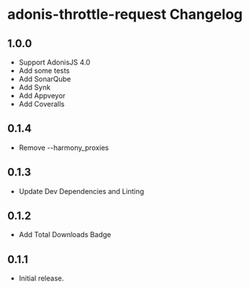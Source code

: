 # adonis-throttle-request Changelog

## 1.0.0
 - Support AdonisJS 4.0
 - Add some tests
 - Add SonarQube
 - Add Synk
 - Add Appveyor
 - Add Coveralls

## 0.1.4
 - Remove --harmony_proxies

## 0.1.3
 - Update Dev Dependencies and Linting

## 0.1.2
 - Add Total Downloads Badge

## 0.1.1
 - Initial release.
